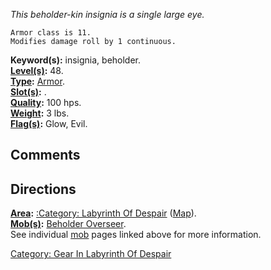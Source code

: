 *This beholder-kin insignia is a single large eye.*

`Armor class is 11.`  
`Modifies damage roll by 1 continuous.`

**Keyword(s):** insignia, beholder.  
**[Level(s)](Object_Level "wikilink"):** 48.  
**[Type](:Category:_Object_Types "wikilink"):**
[Armor](:Category:_Object_Types "wikilink").  
**[Slot(s)](Object_Slots "wikilink"):** <worn on wrist>.  
**[Quality](Object_Quality "wikilink"):** 100 hps.  
**[Weight](Object_Weight "wikilink"):** 3 lbs.  
**[Flag(s)](:Category:_Object_Flags "wikilink"):** Glow, Evil.  

## Comments

## Directions

**[Area](:Category:_Areas "wikilink"):** [:Category: Labyrinth Of
Despair](:Category:_Labyrinth_Of_Despair "wikilink")
([Map](Labyrinth_Of_Despair_Map "wikilink")).  
**[Mob(s)](:Category:_Mobs "wikilink"):** [Beholder
Overseer](Beholder_Overseer "wikilink").  
See individual [mob](:Category:_Mobs "wikilink") pages linked above for
more information.  

[Category: Gear In Labyrinth Of
Despair](Category:_Gear_In_Labyrinth_Of_Despair "wikilink")
